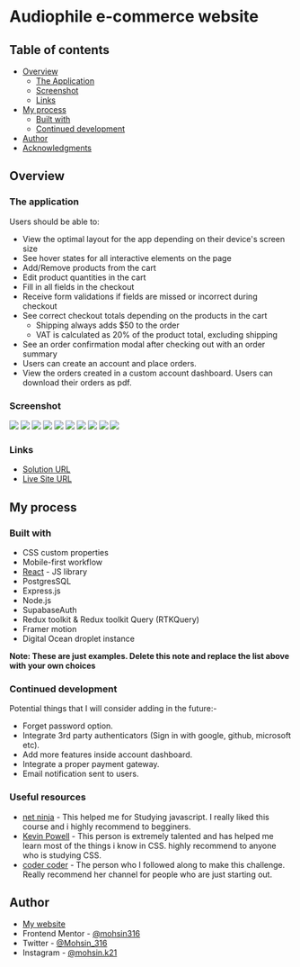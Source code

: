 # Audiophile e-commerce website

## Table of contents

- [Overview](#overview)
  - [The Application](#the-challenge)
  - [Screenshot](#screenshot)
  - [Links](#links)
- [My process](#my-process)
  - [Built with](#built-with)
  - [Continued development](#continued-development)
- [Author](#author)
- [Acknowledgments](#acknowledgments)

## Overview

### The application

Users should be able to:

- View the optimal layout for the app depending on their device's screen size
- See hover states for all interactive elements on the page
- Add/Remove products from the cart
- Edit product quantities in the cart
- Fill in all fields in the checkout
- Receive form validations if fields are missed or incorrect during checkout
- See correct checkout totals depending on the products in the cart
  - Shipping always adds $50 to the order
  - VAT is calculated as 20% of the product total, excluding shipping
- See an order confirmation modal after checking out with an order summary
- Users can create an account and place orders.
- View the orders created in a custom account dashboard. Users can download their orders as pdf.

### Screenshot

![](./preview/home-desktop.png)
![](./preview/home-mobile.png.png)
![](./preview/headphones-desktop.png)
![](./preview/headphones-mobile.png)
![](./preview/speakers-desktop.png)
![](./preview/speakers-mobile.png)
![](./preview/earphones-desktop.png)
![](./preview/earphones-mobile.png)
![](./preview/checkout-desktop.png)
![](./preview/checkout-mobile.png)

### Links

- [Solution URL](https://www.frontendmentor.io/solutions/pern-stack-audiphile-website-with-supabase-auth-and-framer-motion-ihYQZeGni3)
- [Live Site URL](https://audiophileecom.netlify.app/)

## My process

### Built with

- CSS custom properties
- Mobile-first workflow
- [React](https://reactjs.org/) - JS library
- PostgresSQL
- Express.js
- Node.js
- SupabaseAuth
- Redux toolkit & Redux toolkit Query (RTKQuery)
- Framer motion
- Digital Ocean droplet instance

**Note: These are just examples. Delete this note and replace the list above with your own choices**

### Continued development

Potential things that I will consider adding in the future:-

- Forget password option.
- Integrate 3rd party authenticators (Sign in with google, github, microsoft etc).
- Add more features inside account dashboard.
- Integrate a proper payment gateway.
- Email notification sent to users.

### Useful resources

- [net ninja](https://netninja.dev/courses) - This helped me for Studying javascript. I really liked this course and i highly recommend to begginers.
- [Kevin Powell](https://www.youtube.com/kepowob) - This person is extremely talented and has helped me learn most of the things i know in CSS. highly recommend to anyone who is studying CSS.
- [coder coder](https://www.youtube.com/c/TheCoderCoder) - The person who I followed along to make this challenge. Really recommend her channel for people who are just starting out.

## Author

- [My website](https://mohsins-solutions.netlify.app/)
- Frontend Mentor - [@mohsin316](https://www.frontendmentor.io/profile/mohsin316)
- Twitter - [@Mohsin_316](https://twitter.com/Mohsin_316)
- Instagram - [@mohsin.k21](https://www.instagram.com/mohsin.k21/)
